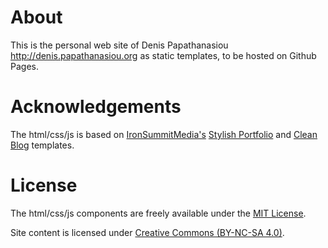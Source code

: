 # About

This is the personal web site of Denis Papathanasiou http://denis.papathanasiou.org as static templates, to be hosted on Github Pages.

# Acknowledgements

The html/css/js is based on [IronSummitMedia's](https://github.com/IronSummitMedia/) [Stylish Portfolio](https://github.com/IronSummitMedia/startbootstrap-stylish-portfolio) and [Clean Blog](IronSummitMedia/startbootstrap-clean-blog) templates.

# License

The html/css/js components are freely available under the [MIT License](http://opensource.org/licenses/MIT).

Site content is licensed under [Creative Commons (BY-NC-SA 4.0)](http://creativecommons.org/licenses/by-nc-sa/4.0/).
